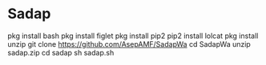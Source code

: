 # Sadap

pkg install bash
pkg install figlet
pkg install pip2
pip2 install lolcat
pkg install unzip
git clone https://github.com/AsepAMF/SadapWa
cd SadapWa
unzip sadap.zip
cd sadap
sh sadap.sh
